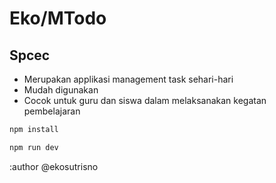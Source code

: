 # Eko/MTodo

## Spcec
- Merupakan applikasi management task sehari-hari
- Mudah digunakan
- Cocok untuk guru dan siswa dalam melaksanakan kegatan pembelajaran 

```js
npm install
```

```js
npm run dev
```

:author @ekosutrisno